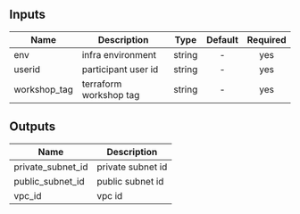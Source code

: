 
## Inputs

| Name | Description | Type | Default | Required |
|------|-------------|:----:|:-----:|:-----:|
| env | infra environment | string | - | yes |
| userid | participant user id | string | - | yes |
| workshop_tag | terraform workshop tag | string | - | yes |

## Outputs

| Name | Description |
|------|-------------|
| private_subnet_id | private subnet id |
| public_subnet_id | public subnet id |
| vpc_id | vpc id |

